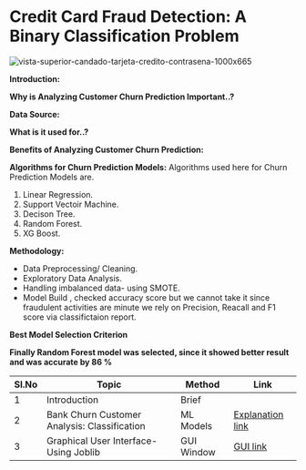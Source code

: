  # Credit Card Fraud Detection: A Binary Classification Problem



![vista-superior-candado-tarjeta-credito-contrasena-1000x665](https://github.com/V-Vibee/My-Projects-2.0/assets/91024678/07d9e375-5714-4920-8223-fd3ef0982354)







**Introduction:** 

**Why is Analyzing Customer Churn Prediction Important..?** 

**Data Source:**

**What is it used for..?** 


**Benefits of Analyzing Customer Churn Prediction:**




**Algorithms for Churn Prediction Models:**
Algorithms used here for Churn Prediction Models are.
1. Linear Regression.
2. Support Vectoir Machine.
3. Decison Tree.
4. Random Forest.
5. XG Boost.
   
**Methodology:**
- Data Preprocessing/ Cleaning.
- Exploratory Data Analysis.
- Handling imbalanced data- using SMOTE.
- Model Build , checked accuracy score but we cannot take it since fraudulent activities are minute we rely on Precision, Reacall and F1 score via classifictaion report.


 **Best Model Selection Criterion** 
 


**Finally Random Forest model was selected, since it showed better result and was accurate by 86 %**




| Sl.No| Topic| Method| Link|
|-|-|-|-|
|1| Introduction | Brief |[ ](-)
|2| Bank Churn Customer Analysis: Classification | ML Models |[ Explanation link](https://github.com/V-Vibee/My-Projects-2.0/blob/main/3.%20Bank%20Customer%20Churn/Bank_customer_churn_dataset.ipynb)
|3| Graphical User Interface- Using Joblib | GUI Window |[ GUI link](https://github.com/V-Vibee/My-Projects-2.0/blob/main/3.%20Bank%20Customer%20Churn/combined.jpg)
